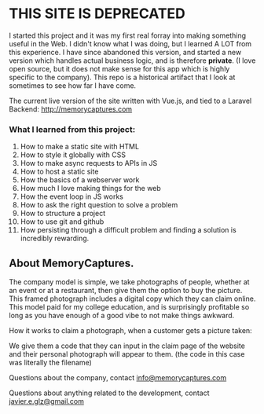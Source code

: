 # THIS SITE IS DEPRECATED #

I started this project and it was my first real forray into making something useful in the Web. I didn't know what I was doing, but I learned A LOT from this experience. I have since abandoned this version, and started a new version which handles actual business logic, and is therefore **private**. (I love open source, but it does not make sense for this app which is highly specific to the company). This repo is a historical artifact that I look at sometimes to see how far I have come. 

The current live version of the site written with Vue.js, and tied to a Laravel Backend:
http://memorycaptures.com

### What I learned from this project: 
1. How to make a static site with HTML
1. How to style it globally with CSS
1. How to make async requests to APIs in JS
1. How to host a static site
1. How the basics of a webserver work
1. How much I love making things for the web
1. How the event loop in JS works
1. How to ask the right question to solve a problem
1. How to structure a project
1. How to use git and github
1. How persisting through a difficult problem and finding a solution is incredibly rewarding.

## About MemoryCaptures.

The company model is simple, we take photographs of people, whether at an event or at a restaurant, then give them the option to buy the picture. This framed photograph includes a digital copy which they can claim online. This model paid for my college education, and is surprisingly profitable so long as you have enough of a good vibe to not make things awkward.

  How it works to claim a photograph, when a customer gets a picture taken:

  We give them a code that they can input in the claim page of the website and their personal photograph will appear to them. (the code in this case was literally the filename)

Questions about the company, contact info@memorycaptures.com

Questions about anything related to the development, contact javier.e.glz@gmail.com

